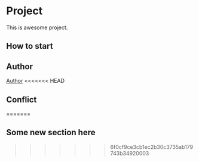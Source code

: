 # Project
This is awesome project.
## How to start
## Author
[Author](author.md)
<<<<<<< HEAD
## Conflict
=======
## Some new section here
>>>>>>> 6f0cf9ce3cb1ec2b30c3735ab179743b34920003
